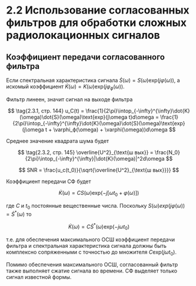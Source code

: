 # 2.2 Использование согласованных фильтров для обработки сложных радиолокационных сигналов

## Коэффициент передачи согласованного фильтра
Если спектральная характеристика сигнала $\dot{S}(\omega) = S(\omega)\text{exp}(j\varphi(\omega))$, а искомый коэффициент $\dot{K}(\omega) = K(\omega)\text{exp}(j\varphi_ф(\omega))$.

Фильтр линеен, значит сигнал на выходе фильтра

$$ \tag{2.3.1, стр. 144}
    u_C(t) = \frac{1}{2\pi}\intop_{-\infty}^{\infty}\dot{K}(\omega)\dot{S}(\omega)\text{exp}(j\omega t)d\omega = \frac{1}{2\pi}\intop_{-\infty}^{\infty}\dot{K}(\omega)\dot{S}(\omega)\text{exp}(j\omega t + \varphi_ф(\omega) + \varphi(\omega))d\omega
$$

Среднее значение квадрата шума будет

$$ \tag{2.3.2, стр. 145}
    \overline{U^2}_{\text{ш вых}} = \frac{N_0}{2\pi}\intop_{-\infty}^{\infty}|\dot{K}(\omega)|^2d\omega
$$

$$
    SNR = \frac{u_c(t_0)}{\sqrt{\overline{U^2}_{\text{ш вых}}}}
$$

Коэффициент передачи СФ будет

$$
    \dot{K}(\omega) = CS(\omega)\text{exp}(-j[\omega t_0 + \varphi(\omega)])
$$

где $C$ и $t_0$ постоянные вещественные числа. Поскольку $S(\omega)exp(j\varphi(\omega)) = \dot{S}^*(\omega)$ то

$$
    \dot{K}(\omega) = C\dot{S}^*(\omega)\text{exp}(-j\omega t_0)
$$

т.е. для обеспечения максимального ОСШ коэффициент передачи фильтра и спектральная характеристика сигнала должны быть комплексно сопряженными с точностью до множителя $C\text{exp}(j\omega t_0)$.

Помимо обеспечения максимального ОСШ, согласованный фильтр также выполняет сжатие сигнала во времени. СФ выделяет только сигнал известной формы.
